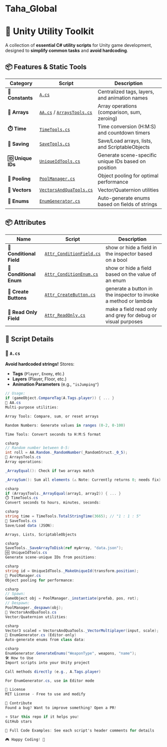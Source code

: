 # Taha_Global

# 🚀 Unity Utility Toolkit  

A collection of **essential C# utility scripts** for Unity game development, designed to **simplify common tasks** and **avoid hardcoding**.  

## 📦 Features & Static Tools  

| Category | Script | Description |
|----------|--------|-------------|
| **🔖 Constants** | [`A.cs`](#a) | Centralized tags, layers, and animation names |
| **🔄 Arrays** | [`AA.cs`](#aa) / [`ArraysTools.cs`](#arraytools) | Array operations (comparison, sum, zeroing) |
| **⏱️ Time** | [`TimeTools.cs`](#timetools) | Time conversion (H:M:S) and countdown timers |
| **💾 Saving** | [`SaveTools.cs`](#savetools) | Save/Load arrays, lists, and ScriptableObjects |
| **🆔 Unique IDs** | [`UniqueIdTools.cs`](#uniqueidtools) | Generate scene-specific unique IDs based on position|
| **🧩 Pooling** | [`PoolManager.cs`](#poolmanager) | Object pooling for optimal performance |
| **🧮 Vectors** | [`VectorsAndQuaTools.cs`](#vectortools) | Vector/Quaternion utilities |
| **📜 Enums** | [`EnumGenerator.cs`](#enumgenerator) | Auto-generate enums based on fields of strings |

## 📦 Attributes
| Name | Script | Description |
|------|--------|-------------|
| **🔖 Conditional Field** | [`Attr_ConditionField.cs`](#ConditionField) | show or hide a field in the inspector based on a bool |
| **🔖 Conditional Enum** | [`Attr_ConditionEnum.cs`](#ConditionEnum) | show or hide a field based on the value of an enum |
| **🔖 Create Buttons** | [`Attr_CreateButton.cs`](#CreateButton) | generate a button in the inspector to invoke a method or lambda |
| **🔖 Read Only Field** | [`Attr_ReadOnly.cs`](#ReadOnly) | make a field read only and grey for debug or visual purposes |

## 📄 Script Details  

### 🔷 `A.cs`  
**Avoid hardcoded strings!** Stores:  
- **Tags** (`Player`, `Enemy`, etc.)  
- **Layers** (Player, Floor, etc.)  
- **Animation Parameters** (e.g., `"isJumping"`)  

```csharp
// Usage:
if (gameObject.CompareTag(A.Tags.player)) { ... }
🔷 AA.cs
Multi-purpose utilities:

Array Tools: Compare, sum, or reset arrays

Random Numbers: Generate values in ranges (0-2, 0-100)

Time Tools: Convert seconds to H:M:S format

csharp
// Random number between 0-5:
int roll = AA.Random._RandomNumber(_RandomStruct._0_5);
🔷 ArraysTools.cs
Array operations:

_ArrayEqual(): Check if two arrays match

_ArraySum(): Sum all elements (⚠️ Note: Currently returns 0; needs fix)

csharp
if (ArraysTools._ArrayEqual(array1, array2)) { ... }
⏱️ TimeTools.cs
Convert seconds to hours, minutes, seconds:

csharp
string time = TimeTools.TotalStringTime(3665); // "1 : 1 : 5"
💾 SaveTools.cs
Save/Load data (JSON):

Arrays, Lists, ScriptableObjects

csharp
SaveTools._SaveArrayToDisk(ref myArray, "data.json");
🆔 UniqueIdTools.cs
Generate scene-unique IDs from positions:

csharp
string id = UniqueIdTools._MakeUniqueId(transform.position);
🧩 PoolManager.cs
Object pooling for performance:

csharp
// Spawn:
GameObject obj = PoolManager._instantiate(prefab, pos, rot);
// Despawn:
PoolManager._despawn(obj);
🧮 VectorsAndQuaTools.cs
Vector/Quaternion utilities:

csharp
Vector3 scaled = VectorsAndQuaTools._VectorMultiplayer(input, scale);
📜 EnumGenerator.cs (Editor-only)
Auto-generate enums from class data:

csharp
EnumGenerator.GenerateEnums("WeaponType", weapons, "name");
🛠️ How to Use
Import scripts into your Unity project

Call methods directly (e.g., A.Tags.player)

For EnumGenerator.cs, use in Editor mode

📜 License
MIT License - Free to use and modify

💬 Contribute
Found a bug? Want to improve something? Open a PR!

⭐ Star this repo if it helps you!
GitHub stars

🔗 Full Code Examples: See each script's header comments for details

🎮 Happy Coding! 🚀
